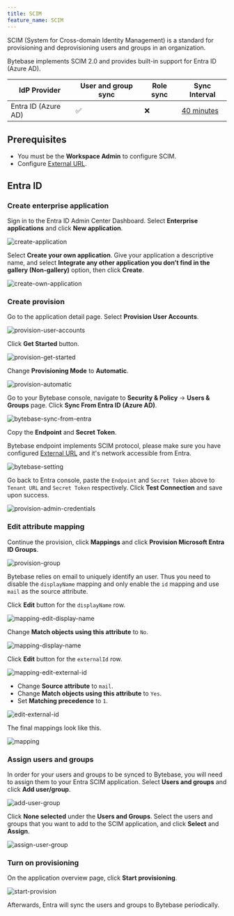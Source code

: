 ```yaml
---
title: SCIM
feature_name: SCIM
---
```


SCIM (System for Cross-domain Identity Management) is a standard for provisioning and deprovisioning users and groups in an organization.

Bytebase implements SCIM 2.0 and provides built-in support for Entra ID (Azure AD).

| IdP Provider        | User and group sync | Role sync | Sync Interval                                                                                                                                                                                 |
| ------------------- | ------------------- | --------- | --------------------------------------------------------------------------------------------------------------------------------------------------------------------------------------------- |
| Entra ID (Azure AD) | ✅                  | ❌        | [40 minutes](https://learn.microsoft.com/en-us/entra/identity/app-provisioning/application-provisioning-when-will-provisioning-finish-specific-user#how-long-will-it-take-to-provision-users) |

## Prerequisites

- You must be the **Workspace Admin** to configure SCIM.
- Configure [External URL](/docs/get-started/install/external-url).

## Entra ID

<TutorialBlock url="https://learn.microsoft.com/en-us/entra/identity/app-provisioning/configure-automatic-user-provisioning-portal" title="Managing user account provisioning for enterprise apps in the Microsoft Entra admin center" />

### Create enterprise application

Sign in to the Entra ID Admin Center Dashboard. Select **Enterprise applications** and click **New application**.

![create-application](/content/docs/administration/scim/entra/create-application.webp)

Select **Create your own application**. Give your application a descriptive name, and select **Integrate any other application you don’t find in the gallery (Non-gallery)** option, then click **Create**.

![create-own-application](/content/docs/administration/scim/entra/create-own-application.webp)

### Create provision

Go to the application detail page. Select **Provision User Accounts**.

![provision-user-accounts](/content/docs/administration/scim/entra/provision-user-accounts.webp)

Click **Get Started** button.

![provision-get-started](/content/docs/administration/scim/entra/provision-get-started.webp)

Change **Provisioning Mode** to **Automatic**.

![provision-automatic](/content/docs/administration/scim/entra/provision-automatic.webp)

Go to your Bytebase console, navigate to **Security & Policy** -> **Users & Groups** page. Click **Sync From Entra ID (Azure AD)**.

![bytebase-sync-from-entra](/content/docs/administration/scim/entra/bytebase-sync-from-entra.webp)

Copy the **Endpoint** and **Secret Token**.

<HintBlock type="info">

Bytebase endpoint implements SCIM protocol, please make sure you have configured [External URL](/docs/get-started/install/external-url) and it's network accessible from Entra.

</HintBlock>

![bytebase-setting](/content/docs/administration/scim/entra/bytebase-setting.webp)

Go back to Entra console, paste the `Endpoint` and `Secret Token` above to `Tenant URL` and `Secret Token` respectively.
Click **Test Connection** and save upon success.

![provision-admin-credentials](/content/docs/administration/scim/entra/provision-admin-credentials.webp)

### Edit attribute mapping

Continue the provision, click **Mappings** and click **Provision Microsoft Entra ID Groups**.

![provision-group](/content/docs/administration/scim/entra/provision-group.webp)

<HintBlock type="info">

Bytebase relies on email to uniquely identify an user. Thus you need to disable the `displayName` mapping and only
enable the `id` mapping and use `mail` as the source attribute.

</HintBlock>

Click **Edit** button for the `displayName` row.

![mapping-edit-display-name](/content/docs/administration/scim/entra/mapping-edit-display-name.webp)

Change **Match objects using this attribute** to `No`.

![mapping-display-name](/content/docs/administration/scim/entra/mapping-display-name.webp)

Click **Edit** button for the `externalId` row.

![mapping-edit-external-id](/content/docs/administration/scim/entra/mapping-edit-external-id.webp)

- Change **Source attribute** to `mail`.
- Change **Match objects using this attribute** to `Yes`.
- Set **Matching precedence** to `1`.

![edit-external-id](/content/docs/administration/scim/entra/mapping-external-id.webp)

The final mappings look like this.

![mapping](/content/docs/administration/scim/entra/mapping.webp)

### Assign users and groups

In order for your users and groups to be synced to Bytebase, you will need to assign them to your Entra SCIM application. Select **Users and groups** and click **Add user/group**.

![add-user-group](/content/docs/administration/scim/entra/add-user-group.webp)

Click **None selected** under the **Users and Groups**. Select the users and groups that you want to add to the SCIM application, and click **Select** and **Assign**.

![assign-user-group](/content/docs/administration/scim/entra/assign-user-group.webp)

### Turn on provisioning

On the application overview page, click **Start provisioning**.

![start-provision](/content/docs/administration/scim/entra/start-provision.webp)

Afterwards, Entra will sync the users and groups to Bytebase periodically.
